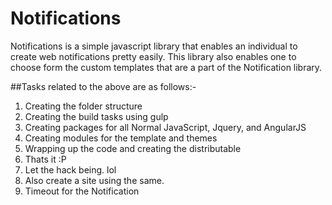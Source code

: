 # Notifications
Notifications is a simple javascript library that enables an individual to create web notifications pretty easily. This library also enables one to choose form the custom templates that are a part of the Notification library.

##Tasks related to the above are as follows:-

1. Creating the folder structure
2. Creating the build tasks using gulp
3. Creating packages for all Normal JavaScript, Jquery, and AngularJS
4. Creating modules for the template and themes
5. Wrapping up the code and creating the distributable
6. Thats it :P 
7. Let the hack being. lol
8. Also  create a site using the same.
9. Timeout for the Notification
